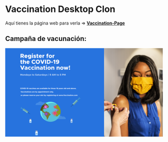 # Vaccination Desktop Clon

Aquí tienes la página web para verla => **[Vaccination-Page](https://diegocorchuelo.github.io/Vaccination/)**

## Campaña de vacunación:

![Campaing](/Img/Vaccination-Campaing.png)